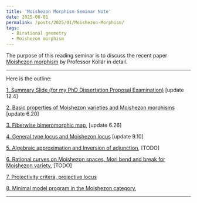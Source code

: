 ```yaml
---
title: 'Moishezon Morphism Seminar Note'
date: 2025-06-01
permalink: /posts/2025/01/Moishezon-Morphism/
tags:
  - Birational geometry
  - Moishezon morphism
---
```



The purpose of this reading seminar is to discuss the recent paper [Moishezon morphism](https://www.intlpress.com/site/pub/pages/journals/items/pamq/content/vols/0018/0004/a011/index.php?mode=ns) by Professor Kollár in detail. 


---
Here is the outline:

[1. Summary Slide (for my PhD Dissertation Proposal Examination)](https://yilimath.github.io/files/Birational/Moishezon/MoishezonSlides.pdf) [update 12.4]

[2. Basic properties of Moishezon varieties and Moishezon morphisms](https://yilimath.github.io/files/Birational/Moishezon/Moishezon1.pdf) [update 6.20]

[3. Fiberwise bimeromorphic map](https://yilimath.github.io/files/Birational/Moishezon/Moishezon2.pdf), [update 6.26]

[4. General type locus and Moishezon locus](https://yilimath.github.io/files/Birational/Moishezon/Moishezon3.pdf) [update 9.10]


[5. Algebraic approximation and Inversion of adjunction](https://yilimath.github.io/files/Birational/Moishezon/Moishezon4.pdf), [TODO]

[6. Rational curves on Moishezon spaces, Mori bend and break for Moishezon variety](https://yilimath.github.io/files/Birational/Moishezon/Moishezon5.pdf), [TODO]

[7. Projectivity critera, projective locus](https://yilimath.github.io/files/Birational/Moishezon/Moishezon6.pdf)

[8. Minimal model program in the Moishezon category](),

---
